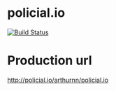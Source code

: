 # policial.io

[![Build Status](https://secure.travis-ci.org/arthurnn/policial.io.svg?branch=master)](http://travis-ci.org/arthurnn/policial.io)

# Production url
http://policial.io/arthurnn/policial.io
